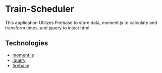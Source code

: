 # Train-Scheduler

This application Utilizes Firebase to store data, moment.js to calculate and transform times, and jquery to inject html

## Technologies

- [moment.js](https://momentjs.com/)
- [jquery](https://jquery.com/)
- [firebase](https://firebase.google.com/)
